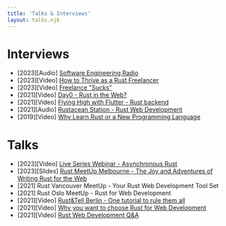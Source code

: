```yaml
---
title: 'Talks & Interviews'
layout: talks.njk
---
```


# Interviews
* [2023][Audio] [Software Engineering Radio](https://www.se-radio.net/2023/05/se-radio-562-bastian-gruber-on-rust-web-development/)
* [2023][Video] [How to Thrive as a Rust Freelancer](https://youtu.be/oQA_bl7-GkU)
* [2023][Video] [ Freelance "Sucks"](https://youtu.be/jRk7QJAr8SU)
* [2021][Video] [Day0 - Rust in the Web?](https://youtu.be/27h39kyCQkI)
* [2021][Video] [Flying High with Flutter - Rust backend](https://youtu.be/JxFLD4R3WzE)
* [2021][Audio] [Rustacean Station - Rust Web Development](https://rustacean-station.org/episode/043-bastian-gruber/)
* [2019][Video] [Why Learn Rust or a New Programming Language](https://www.youtube.com/watch?v=6X4QhGbcOB0)


# Talks
* [2023][Video] [Live Series Webinar - Asynchronous Rust](https://www.youtube.com/watch?v=kSQ9-JSl0z4)
* [2023][Slides] [Rust MeetUp Melbourne - The Joy and Adventures of Writing Rust for the Web](https://www.slideshare.net/slideshow/rust-melbourne-meetup-rust-web-development/269743693)
* [2021] Rust Vancouver MeetUp - Your Rust Web Development Tool Set
* [2021] Rust Oslo MeetUp - Rust for Web Development
* [2021][Video] [Rust&Tell Berlin - One tutorial to rule them all](https://youtu.be/QoatPlzc0-Y)
* [2021][Video] [Why you want to choose Rust for Web Development](https://youtu.be/s2Xk3dMTHg8)
* [2021][Video] [Rust Web Development Q&A](https://youtu.be/t14FkAChaxQ)
